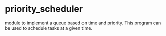 # priority_scheduler
module to implement a queue based on time and priority. This program can be used to schedule tasks at a given time.
